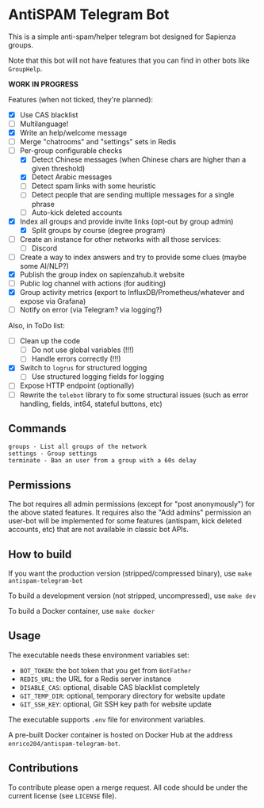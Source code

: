 # AntiSPAM Telegram Bot

This is a simple anti-spam/helper telegram bot designed for Sapienza groups.

Note that this bot will not have features that you can find in other bots like `GroupHelp`.

**WORK IN PROGRESS**

Features (when not ticked, they're planned):

* [X] Use CAS blacklist
* [ ] Multilanguage!
* [X] Write an help/welcome message
* [ ] Merge "chatrooms" and "settings" sets in Redis
* [ ] Per-group configurable checks
    * [x] Detect Chinese messages (when Chinese chars are higher than a given threshold)
    * [X] Detect Arabic messages
    * [ ] Detect spam links with some heuristic
    * [ ] Detect people that are sending multiple messages for a single phrase
    * [ ] Auto-kick deleted accounts
* [x] Index all groups and provide invite links (opt-out by group admin)
    * [X] Split groups by course (degree program)
* [ ] Create an instance for other networks with all those services:
    * [ ] Discord
* [ ] Create a way to index answers and try to provide some clues (maybe some AI/NLP?)
* [X] Publish the group index on sapienzahub.it website
* [ ] Public log channel with actions (for auditing)
* [X] Group activity metrics (export to InfluxDB/Prometheus/whatever and expose via Grafana)
* [ ] Notify on error (via Telegram? via logging?)

Also, in ToDo list:

* [ ] Clean up the code
    * [ ] Do not use global variables (!!!)
    * [ ] Handle errors correctly (!!!)
* [x] Switch to `logrus` for structured logging
    * [ ] Use structured logging fields for logging
* [ ] Expose HTTP endpoint (optionally)
* [ ] Rewrite the `telebot` library to fix some structural issues (such as error handling, fields, int64, stateful buttons, etc)

## Commands

```
groups - List all groups of the network
settings - Group settings
terminate - Ban an user from a group with a 60s delay
```

## Permissions

The bot requires all admin permissions (except for "post anonymously") for the above stated features.
It requires also the "Add admins" permission an user-bot will be implemented for some features
(antispam, kick deleted accounts, etc) that are not available in classic bot APIs.

## How to build

If you want the production version (stripped/compressed binary), use `make antispam-telegram-bot`

To build a development version (not stripped, uncompressed), use `make dev`

To build a Docker container, use `make docker`

## Usage

The executable needs these environment variables set:

* `BOT_TOKEN`: the bot token that you get from `BotFather`
* `REDIS_URL`: the URL for a Redis server instance
* `DISABLE_CAS`: optional, disable CAS blacklist completely
* `GIT_TEMP_DIR`: optional, temporary directory for website update
* `GIT_SSH_KEY`: optional, Git SSH key path for website update

The executable supports `.env` file for environment variables.

A pre-built Docker container is hosted on Docker Hub at the address `enrico204/antispam-telegram-bot`.

## Contributions

To contribute please open a merge request. All code should be under the current license
(see `LICENSE` file).